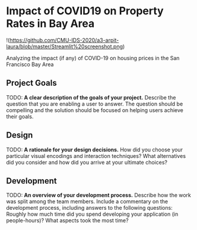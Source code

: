 # Impact of COVID19 on Property Rates in Bay Area

!(https://github.com/CMU-IDS-2020/a3-arpit-laura/blob/master/Streamlit%20screenshot.png)

Analyzing the impact (if any) of COVID-19 on housing prices in the San Francisco Bay Area

## Project Goals

TODO: **A clear description of the goals of your project.** Describe the question that you are enabling a user to answer. The question should be compelling and the solution should be focused on helping users achieve their goals. 

## Design

TODO: **A rationale for your design decisions.** How did you choose your particular visual encodings and interaction techniques? What alternatives did you consider and how did you arrive at your ultimate choices?

## Development

TODO: **An overview of your development process.** Describe how the work was split among the team members. Include a commentary on the development process, including answers to the following questions: Roughly how much time did you spend developing your application (in people-hours)? What aspects took the most time?
